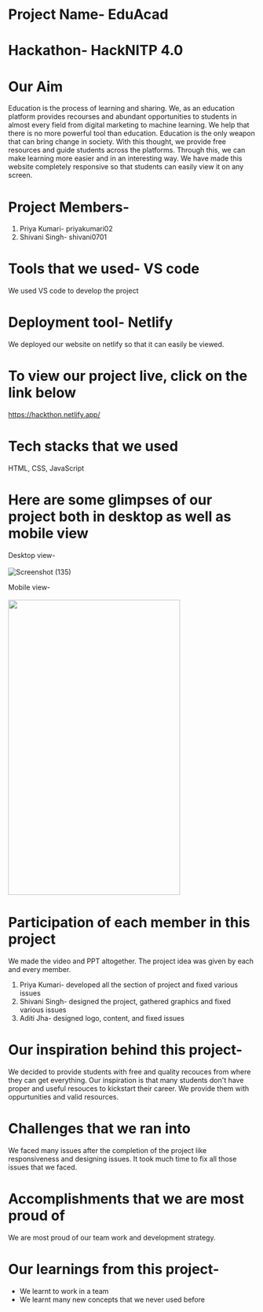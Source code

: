 # Project Name- EduAcad

# Hackathon- HackNITP 4.0

# Our Aim
Education is the process of learning and sharing. We, as an education platform provides recourses and abundant opportunities to students in almost every field from digital marketing to machine learning. We help that there is no more powerful tool than education. Education is the only weapon that can bring change in society. With this thought, we provide free resources and guide students across the platforms. Through this, we can make learning more easier and in an interesting way. We have made this website completely responsive so that students can easily view it on any screen.

# Project Members-
1. Priya Kumari- priyakumari02
2. Shivani Singh- shivani0701


# Tools that we used- VS code
We used VS code to develop the project

# Deployment tool- Netlify
We deployed our website on netlify so that it can easily be viewed.

# To view our project live, click on the link below
https://hackthon.netlify.app/

# Tech stacks that we used
HTML, CSS, JavaScript

# Here are some glimpses of our project both in desktop as well as mobile view

Desktop view-
<br><br>
![Screenshot (135)](https://user-images.githubusercontent.com/77202746/132097287-028dbbed-5270-4906-999f-9653c6e79be8.png)


Mobile view-
<br><br>
<img src= "https://user-images.githubusercontent.com/77202746/132097642-54b9d892-776c-4d4e-94a1-053f49d5b2f7.jpg" width="350" height="600" />


# Participation of each member in this project
We made the video and PPT altogether. The project idea was given by each and every member.
1. Priya Kumari- developed all the section of project and fixed various issues
2. Shivani Singh- designed the project, gathered graphics and fixed various issues
3. Aditi Jha- designed logo, content, and fixed issues

# Our inspiration behind this project-
We decided to provide students with free and quality recouces from where they can get everything. Our inspiration is that many students don't have proper and useful resouces to kickstart their career. We provide them with oppurtunities and valid resources. 

# Challenges that we ran into
We faced many issues after the completion of the project like responsiveness and designing issues. It took much time to fix all those issues that we faced.

# Accomplishments that we are most proud of
We are most proud of our team work and development strategy.

# Our learnings from this project-
* We learnt to work in a team
* We learnt many new concepts that we never used before



